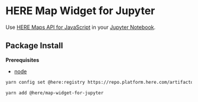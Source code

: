 HERE Map Widget for Jupyter
===========================
Use [HERE Maps API for JavaScript](https://developer.here.com/develop/javascript-api) in your [Jupyter Notebook](https://jupyter.org/).

Package Install
---------------

**Prerequisites**
- [node](http://nodejs.org/)

```bash
yarn config set @here:registry https://repo.platform.here.com/artifactory/api/npm/maps-api-for-javascript

yarn add @here/map-widget-for-jupyter
```
